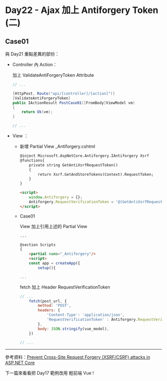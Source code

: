 # Day22 - Ajax 加上 Antiforgery Token (二)

## Case01

與 Day21 重點差異的部份：

- Controller 內 Action：

    加上 ValidateAntiForgeryToken Attribute

    ```csharp
    // ...

    [HttpPost, Route("api/[controller]/[action]")]
    [ValidateAntiForgeryToken]
    public IActionResult PostCase01([FromBody]ViewModel vm)
    {
        return Ok(vm);
    }

    // ...
    ```

- View ：

  - 新增 Partial View _Antiforgery.cshtml

    ```html
    @inject Microsoft.AspNetCore.Antiforgery.IAntiforgery Xsrf
    @functions{
        private string GetAntiXsrfRequestToken()
        {
            return Xsrf.GetAndStoreTokens(Context).RequestToken;
        }
    }

    <script>
        window.Antiforgery = {};
        Antiforgery.RequestVerificationToken = '@(GetAntiXsrfRequestToken())';
    </script>
    ```

  - Case01 
  
    View 加上引用上述的 Partial View

    ```html
    ...

    @section Scripts
    {
        <partial name="_Antiforgery"/>
        <script>
        const app = createApp({
            setup(){

    ...
    ```

    fetch 加上 Header RequestVerificationToken 

    ```js
    // ...
        fetch(post_url, {
            method: 'POST',
            headers: {
                'Content-Type': 'application/json',
                'RequestVerificationToken' : Antiforgery.RequestVerificationToken
            },
            body: JSON.stringify(vue_model),
        })

    // ...
    ```

---

參考資料：[Prevent Cross-Site Request Forgery (XSRF/CSRF) attacks in ASP.NET Core](https://docs.microsoft.com/en-us/aspnet/core/security/anti-request-forgery)


下一篇來看看把 Day17 範例改用 輕前端 Vue !
